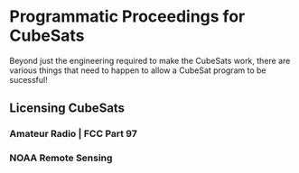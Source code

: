 # Programmatic Proceedings for CubeSats
Beyond just the engineering required to make the CubeSats work, there are various things that need to happen to allow a CubeSat program to be sucessful! 

## Licensing CubeSats 

### Amateur Radio | FCC Part 97 

### NOAA Remote Sensing 